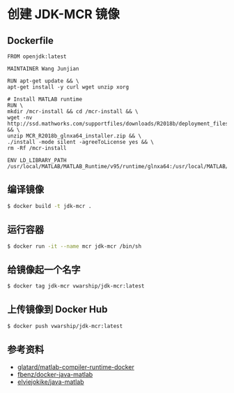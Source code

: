 # 创建 JDK-MCR 镜像

## Dockerfile
```
FROM openjdk:latest

MAINTAINER Wang Junjian

RUN apt-get update && \
apt-get install -y curl wget unzip xorg

# Install MATLAB runtime
RUN \
mkdir /mcr-install && cd /mcr-install && \
wget -nv http://ssd.mathworks.com/supportfiles/downloads/R2018b/deployment_files/R2018b/installers/glnxa64/MCR_R2018b_glnxa64_installer.zip && \
unzip MCR_R2018b_glnxa64_installer.zip && \
./install -mode silent -agreeToLicense yes && \
rm -Rf /mcr-install

ENV LD_LIBRARY_PATH /usr/local/MATLAB/MATLAB_Runtime/v95/runtime/glnxa64:/usr/local/MATLAB/MATLAB_Runtime/v95/bin/glnxa64:/usr/local/MATLAB/MATLAB_Runtime/v95/sys/os/glnxa64:/usr/local/MATLAB/MATLAB_Runtime/v95/extern/bin/glnxa64
```

## 编译镜像
```bash
$ docker build -t jdk-mcr .
```

## 运行容器
```bash
$ docker run -it --name mcr jdk-mcr /bin/sh
```

## 给镜像起一个名字
```bash
$ docker tag jdk-mcr vwarship/jdk-mcr:latest
```

## 上传镜像到 Docker Hub
```bash
$ docker push vwarship/jdk-mcr:latest
```

## 参考资料
* [glatard/matlab-compiler-runtime-docker](https://hub.docker.com/r/glatard/matlab-compiler-runtime-docker/~/dockerfile/)
* [fbenz/docker-java-matlab](https://hub.docker.com/r/fbenz/docker-java-matlab/~/dockerfile/)
* [elviejokike/java-matlab](https://hub.docker.com/r/elviejokike/java-matlab/~/dockerfile/)

